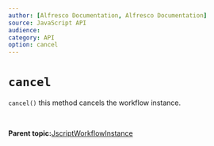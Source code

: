 ```yaml
---
author: [Alfresco Documentation, Alfresco Documentation]
source: JavaScript API
audience: 
category: API
option: cancel
---
```


# `cancel`

`cancel()` this method cancels the workflow instance.

 

**Parent topic:**[JscriptWorkflowInstance](../references/API-JS-WorkflowInstance.md)

